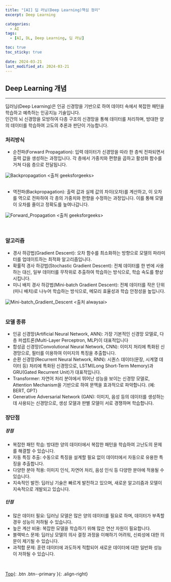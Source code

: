 ```yaml
---
title: "[AI] 딥 러닝(Deep Learning)핵심 정리"
excerpt: Deep Learning

categories:
  - AI
tags:
  - [AI, DL, Deep Learning, 딥 러닝]

toc: true
toc_sticky: true
 
date: 2024-03-21
last_modified_at: 2024-03-21
---
```


## Deep Learning 개념
---
딥러닝(Deep Learning)은 인공 신경망을 기반으로 하여 데이터 속에서 복잡한 패턴을 학습하고 예측하는 인공지능 기술입니다. <br>
인간의 뇌 신경망을 모방하여 다층 구조의 신경망을 통해 데이터를 처리하며, 방대한 양의 데이터를 학습하여 고도의 추론과 판단이 가능합니다.

### 처리방식
* 순전파(Forward Propagation): 입력 데이터가 신경망을 따라 한 층씩 전파되면서 출력 값을 생성하는 과정입니다. 각 층에서 가중치와 편향을 곱하고 활성화 함수를 거쳐 다음 층으로 전달됩니다.

![Backpropagation](https://github.com/user-attachments/assets/09d0b465-6745-451d-8d8b-a3617830af75) <출처 geeksforgeeks><br> <br>


* 역전파(Backpropagation): 출력 값과 실제 값의 차이(오차)를 계산하고, 이 오차를 역으로 전파하여 각 층의 가중치와 편향을 수정하는 과정입니다. 이를 통해 모델이 오차를 줄이고 정확도를 높여나갑니다.

![Forward_Propagation](https://github.com/user-attachments/assets/7a9234fc-c73a-4702-84c0-43ba3e78c87f) <출처 geeksforgeeks><br><br><br>

  
### 알고리즘
* 경사 하강법(Gradient Descent): 오차 함수를 최소화하는 방향으로 모델의 파라미터를 업데이트하는 최적화 알고리즘입니다.  
* 확률적 경사 하강법(Stochastic Gradient Descent): 전체 데이터를 한 번에 사용하는 대신, 일부 데이터를 무작위로 추출하여 학습하는 방식으로, 학습 속도를 향상시킵니다.
* 미니 배치 경사 하강법(Mini-batch Gradient Descent): 전체 데이터를 작은 단위(미니 배치)로 나누어 학습하는 방식으로, 메모리 효율성과 학습 안정성을 높입니다.

![Mini-batch_Gradient_Descent](https://github.com/user-attachments/assets/e86a40d7-d8fd-49a8-a839-3943e491f13b) <출처 alwaysai><br> <br>

  
### 모델 종류
* 인공 신경망(Artificial Neural Network, ANN): 가장 기본적인 신경망 모델로, 다층 퍼셉트론(Multi-Layer Perceptron, MLP)이 대표적입니다
* 합성곱 신경망(Convolutional Neural Network, CNN): 이미지 처리에 특화된 신경망으로, 필터를 이용하여 이미지의 특징을 추출합니다.
* 순환 신경망(Recurrent Neural Network, RNN): 시퀀스 데이터(문장, 시계열 데이터 등) 처리에 특화된 신경망으로, LSTM(Long Short-Term Memory)과 GRU(Gated Recurrent Unit)가 대표적입니다.
* Transformer: 자연어 처리 분야에서 뛰어난 성능을 보이는 신경망 모델로, Attention Mechanism을 기반으로 하여 문맥을 효과적으로 파악합니다. (예: BERT, GPT)
* Generative Adversarial Network (GAN): 이미지, 음성 등의 데이터를 생성하는 데 사용되는 신경망으로, 생성 모델과 판별 모델이 서로 경쟁하며 학습합니다.


### 장단점
##### 장점
* 복잡한 패턴 학습: 방대한 양의 데이터에서 복잡한 패턴을 학습하여 고난도의 문제를 해결할 수 있습니다.
* 자동 특징 추출: 수동으로 특징을 설계할 필요 없이 데이터에서 자동으로 유용한 특징을 추출합니다.
* 다양한 분야 적용: 이미지 인식, 자연어 처리, 음성 인식 등 다양한 분야에 적용될 수 있습니다.
* 지속적인 발전: 딥러닝 기술은 빠르게 발전하고 있으며, 새로운 알고리즘과 모델이 지속적으로 개발되고 있습니다.

##### 단점
* 많은 데이터 필요: 딥러닝 모델은 많은 양의 데이터를 필요로 하며, 데이터가 부족할 경우 성능이 저하될 수 있습니다.
* 높은 계산 비용: 복잡한 모델을 학습하기 위해 많은 연산 자원이 필요합니다.
* 블랙박스 문제: 딥러닝 모델의 의사 결정 과정을 이해하기 어려워, 신뢰성에 대한 의문이 제기될 수 있습니다.
* 과적합 문제: 훈련 데이터에 과도하게 적합되어 새로운 데이터에 대한 일반화 성능이 저하될 수 있습니다.

<br> 

[Top](#){: .btn .btn--primary }{: .align-right}
